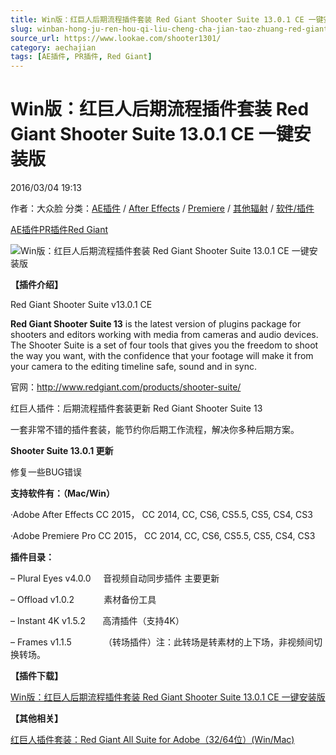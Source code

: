 ```yaml
---
title: Win版：红巨人后期流程插件套装 Red Giant Shooter Suite 13.0.1 CE 一键安装版
slug: winban-hong-ju-ren-hou-qi-liu-cheng-cha-jian-tao-zhuang-red-giant-shooter-suite-13-0-1-ce-yi-jian-an-zhuang-ban
source_url: https://www.lookae.com/shooter1301/
category: aechajian
tags: [AE插件, PR插件, Red Giant]
---
```

# Win版：红巨人后期流程插件套装 Red Giant Shooter Suite 13.0.1 CE 一键安装版

2016/03/04 19:13

作者：大众脸
分类：[AE插件](https://www.lookae.com/after-effects/aechajian/) / [After Effects](https://www.lookae.com/after-effects/) / [Premiere](https://www.lookae.com/qitarjcj/premierezy/) / [其他辐射](https://www.lookae.com/others/) / [软件/插件](https://www.lookae.com/qitarjcj/)

[AE插件](https://www.lookae.com/tag/ae%e6%8f%92%e4%bb%b6/)[PR插件](https://www.lookae.com/tag/pr%e6%8f%92%e4%bb%b6/)[Red Giant](https://www.lookae.com/tag/red-giant/)

![Win版：红巨人后期流程插件套装 Red Giant Shooter Suite 13.0.1 CE 一键安装版](https://www.lookae.com/wp-content/uploads/2016/02/shooter13.jpg "Win版：红巨人后期流程插件套装 Red Giant Shooter Suite 13.0.1 CE 一键安装版-LookAE.com")

**【插件介绍】**

Red Giant Shooter Suite v13.0.1 CE

**Red Giant Shooter Suite 13** is the latest version of plugins package for shooters and editors working with media from cameras and audio devices. The Shooter Suite is a set of four tools that gives you the freedom to shoot the way you want, with the confidence that your footage will make it from your camera to the editing timeline safe, sound and in sync.

官网：http://www.redgiant.com/products/shooter-suite/

红巨人插件：后期流程插件套装更新 Red Giant Shooter Suite 13

一套非常不错的插件套装，能节约你后期工作流程，解决你多种后期方案。

**Shooter Suite 13.0.1 更新**

修复一些BUG错误

**支持软件有：（Mac/Win）**

·Adobe After Effects CC 2015， CC 2014, CC, CS6, CS5.5, CS5, CS4, CS3

·Adobe Premiere Pro CC 2015， CC 2014, CC, CS6, CS5.5, CS5, CS4, CS3

**插件目录：**

– Plural Eyes v4.0.0     音视频自动同步插件 主要更新

– Offload v1.0.2            素材备份工具

– Instant 4K v1.5.2       高清插件（支持4K）

– Frames v1.1.5             （转场插件）注：此转场是转素材的上下场，非视频间切换转场。

**【插件下载】**

[Win版：红巨人后期流程插件套装 Red Giant Shooter Suite 13.0.1 CE 一键安装版](http://lookae.ctfile.com/file/144661910)

**【其他相关】**

[红巨人插件套装：Red Giant All Suite for Adobe（32/64位）(Win/Mac)](https://www.lookae.com/rgpack2015/)
